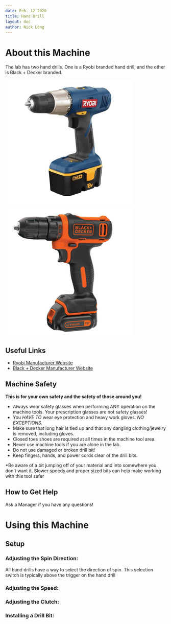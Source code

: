 ```yaml
---
date: Feb. 12 2020
title: Hand Drill
layout: doc
author: Nick Long
---
```


# About this Machine
The lab has two hand drills. One is a Ryobi branded hand drill, and the other is Black + Decker branded.

<img src="/doc/equip/shop/img/ryobiHandDrill.jpg" width="400">
<img src="/doc/equip/shop/img/blackDeckerHandDrill.jpg" width="400">

## Useful Links
- [Ryobi Manufacturer Website](https://www.ryobitools.com/power-tools)
- [Black + Decker Manufacturer Website](https://www.blackanddecker.com/products/power-tools/portable-power-tools/drills/params/1/12/newest/-/-/-/-/-/-/-)

## Machine Safety
**This is for your own safety and the safety of those around you!**
- Always wear safety glasses when performing ANY operation on the machine tools. Your prescription glasses are not safety glasses!
- You *HAVE TO* wear eye protection and heavy work gloves. *NO EXCEPTIONS.*
- Make sure that long hair is tied up and that any dangling clothing/jewelry is removed, including gloves.
- Closed toes shoes are required at all times in the machine tool area.
- Never use machine tools if you are alone in the lab.
- Do not use damaged or broken drill bit! 
- Keep fingers, hands, and power cords clear of the drill bits. 

*Be aware of a bit jumping off of your material and into somewhere you don't want it. Slower speeds and proper sized bits can help make working with this tool safer

## How to Get Help
Ask a Manager if you have any questions!

# Using this Machine

## Setup

### Adjusting the Spin Direction:
All hand drills have a way to select the direction of spin. This selection switch is typically above the trigger on the hand drill

### Adjusting the Speed:

### Adjusting the Clutch:

### Installing a Drill Bit:
